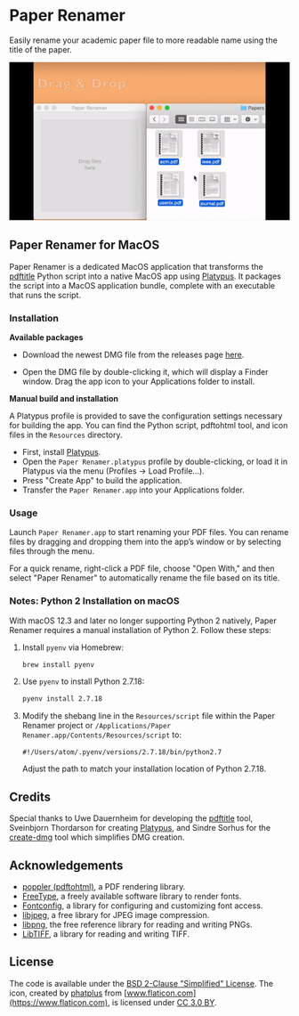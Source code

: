 # Paper Renamer

Easily rename your academic paper file to more readable name using the title of the paper.

![PaperRenamer Demo](demo.gif)

## Paper Renamer for MacOS

Paper Renamer is a dedicated MacOS application that transforms the [pdftitle](https://github.com/huwan/pdftitle) Python script into a native MacOS app using [Platypus](https://sveinbjorn.org/platypus). It packages the script into a MacOS application bundle, complete with an executable that runs the script.

### Installation

**Available packages**

- Download the newest DMG file from the releases page [here](https://github.com/huwan/PaperRenamer/releases).

- Open the DMG file by double-clicking it, which will display a Finder window. Drag the app icon to your Applications folder to install.

**Manual build and installation**

A Platypus profile is provided to save the configuration settings necessary for building the app. You can find the Python script, pdftohtml tool, and icon files in the `Resources` directory.

- First, install [Platypus](https://sveinbjorn.org/platypus).
- Open the `Paper Renamer.platypus` profile by double-clicking, or load it in Platypus via the menu (Profiles → Load Profile...).
- Press "Create App" to build the application.
- Transfer the `Paper Renamer.app` into your Applications folder.

### Usage
Launch `Paper Renamer.app` to start renaming your PDF files. You can rename files by dragging and dropping them into the app’s window or by selecting files through the menu.

For a quick rename, right-click a PDF file, choose "Open With," and then select "Paper Renamer" to automatically rename the file based on its title.

### Notes: Python 2 Installation on macOS

With macOS 12.3 and later no longer supporting Python 2 natively, Paper Renamer requires a manual installation of Python 2. Follow these steps:

1. Install `pyenv` via Homebrew:
   ```bash
   brew install pyenv
   ```
2. Use `pyenv` to install Python 2.7.18:
   ```bash
   pyenv install 2.7.18
   ```
3. Modify the shebang line in the `Resources/script` file within the Paper Renamer project or `/Applications/Paper Renamer.app/Contents/Resources/script` to:
   ```
   #!/Users/atom/.pyenv/versions/2.7.18/bin/python2.7
   ```
   Adjust the path to match your installation location of Python 2.7.18.

## Credits

Special thanks to Uwe Dauernheim for developing the [pdftitle](https://github.com/djui/pdftitle) tool, Sveinbjorn Thordarson for creating [Platypus](https://sveinbjorn.org/platypus), and Sindre Sorhus for the [create-dmg](https://github.com/sindresorhus/create-dmg) tool which simplifies DMG creation.

## Acknowledgements

* [poppler (pdftohtml)](https://poppler.freedesktop.org/), a PDF rendering library.
* [FreeType](https://www.freetype.org/), a freely available software library to render fonts.
* [Fontconfig](https://www.freedesktop.org/wiki/Software/fontconfig/), a library for configuring and customizing font access.
* [libjpeg](http://www.ijg.org/), a free library for JPEG image compression.
* [libpng](http://libpng.org/), the free reference library for reading and writing PNGs.
* [LibTIFF](http://www.libtiff.org/), a library for reading and writing TIFF.

## License

The code is available under the [BSD 2-Clause "Simplified" License](LICENSE). The icon, created by [phatplus](https://www.flaticon.com/authors/phatplus) from [www.flaticon.com](https://www.flaticon.com), is licensed under [CC 3.0 BY](https://creativecommons.org/licenses/by/3.0/).
